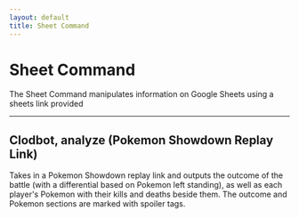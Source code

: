 ```yaml
---
layout: default
title: Sheet Command
---
```


# Sheet Command

The Sheet Command manipulates information on Google Sheets using a sheets link provided

<hr class="line">

## Clodbot, analyze (Pokemon Showdown Replay Link)

Takes in a Pokemon Showdown replay link and outputs the outcome of the battle (with a differential based on Pokemon left standing), as well as each player's Pokemon with their kills and deaths beside them. The outcome and Pokemon sections are marked with spoiler tags.
